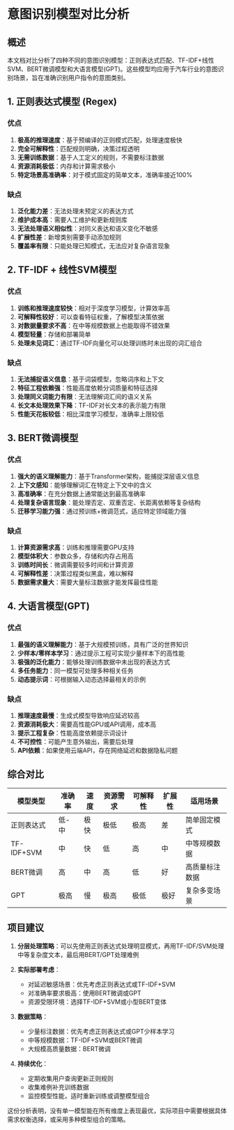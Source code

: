 # 意图识别模型对比分析

## 概述

本文档对比分析了四种不同的意图识别模型：正则表达式匹配、TF-IDF+线性SVM、BERT微调模型和大语言模型(GPT)。这些模型均应用于汽车行业的意图识别场景，旨在准确识别用户指令的意图类别。

## 1. 正则表达式模型 (Regex)

### 优点
1. **极高的推理速度**：基于预编译的正则模式匹配，处理速度极快
2. **完全可解释性**：匹配规则明确，决策过程透明
3. **无需训练数据**：基于人工定义的规则，不需要标注数据
4. **资源消耗极低**：内存和计算需求极小
5. **特定场景高准确率**：对于模式固定的简单文本，准确率接近100%

### 缺点
1. **泛化能力差**：无法处理未预定义的表达方式
2. **维护成本高**：需要人工维护和更新规则库
3. **无法处理语义相似性**：对同义表达和语义变化不敏感
4. **扩展性差**：新增类别需要手动添加规则
5. **覆盖率有限**：只能处理已知模式，无法应对复杂语言现象

## 2. TF-IDF + 线性SVM模型

### 优点
1. **训练和推理速度较快**：相对于深度学习模型，计算效率高
2. **可解释性较好**：可以查看特征权重，了解模型决策依据
3. **对数据量要求不高**：在中等规模数据上也能取得不错效果
4. **模型轻量**：存储和部署简单
5. **处理未见词汇**：通过TF-IDF向量化可以处理训练时未出现的词汇组合

### 缺点
1. **无法捕捉语义信息**：基于词袋模型，忽略词序和上下文
2. **特征工程依赖强**：性能高度依赖分词质量和特征选择
3. **处理同义词能力有限**：无法理解词汇间的语义关系
4. **长文本处理效果下降**：TF-IDF对长文本的表示能力有限
5. **性能天花板较低**：相比深度学习模型，准确率上限较低

## 3. BERT微调模型

### 优点
1. **强大的语义理解能力**：基于Transformer架构，能捕捉深层语义信息
2. **上下文感知**：能够理解词汇在特定上下文中的含义
3. **高准确率**：在充分数据上通常能达到最高准确率
4. **处理复杂语言现象**：能处理否定、双重否定、长距离依赖等复杂结构
5. **迁移学习能力强**：通过预训练+微调范式，适应特定领域能力强

### 缺点
1. **计算资源需求高**：训练和推理需要GPU支持
2. **模型体积大**：参数众多，存储和内存占用高
3. **训练时间长**：微调需要较多时间和计算资源
4. **可解释性差**：决策过程类似黑盒，难以解释
5. **数据需求量大**：需要大量标注数据才能发挥最佳性能

## 4. 大语言模型(GPT)

### 优点
1. **最强的语义理解能力**：基于大规模预训练，具有广泛的世界知识
2. **少样本/零样本学习**：通过提示工程可实现少量样本下的高性能
3. **极强的泛化能力**：能够处理训练数据中未出现的表达方式
4. **多任务能力**：同一模型可处理多种相关任务
5. **动态提示词**：可根据输入动态选择最相关的示例

### 缺点
1. **推理速度最慢**：生成式模型导致响应延迟较高
2. **资源消耗极大**：需要高性能GPU或API调用，成本高
3. **提示工程复杂**：性能高度依赖提示词设计
4. **不可控性**：可能产生意外输出，需要后处理
5. **API依赖**：如果使用云端API，存在网络延迟和数据隐私问题

## 综合对比

| 模型类型 | 准确率 | 速度 | 资源需求 | 可解释性 | 扩展性 | 适用场景 |
|---------|--------|------|----------|----------|--------|----------|
| 正则表达式 | 低-中 | 极快 | 极低 | 极高 | 差 | 简单固定模式 |
| TF-IDF+SVM | 中 | 快 | 低 | 高 | 中 | 中等规模数据 |
| BERT微调 | 高 | 中 | 高 | 低 | 好 | 高质量标注数据 |
| GPT | 极高 | 慢 | 极高 | 极低 | 极好 | 复杂多变场景 |

## 项目建议

1. **分层处理策略**：可以先使用正则表达式处理明显模式，再用TF-IDF/SVM处理中等复杂度文本，最后用BERT/GPT处理难例

2. **实际部署考虑**：
   - 对延迟敏感场景：优先考虑正则表达式或TF-IDF+SVM
   - 对准确率要求极高：使用BERT微调或GPT
   - 资源受限环境：选择TF-IDF+SVM或小型BERT变体

3. **数据策略**：
   - 少量标注数据：优先考虑正则表达式或GPT少样本学习
   - 中等规模数据：TF-IDF+SVM或BERT微调
   - 大规模高质量数据：BERT微调

4. **持续优化**：
   - 定期收集用户查询更新正则规则
   - 收集难例补充训练数据
   - 监控模型性能，适时重新训练或调整模型组合

这份分析表明，没有单一模型能在所有维度上表现最优，实际项目中需要根据具体需求权衡选择，或采用多种模型组合的策略。